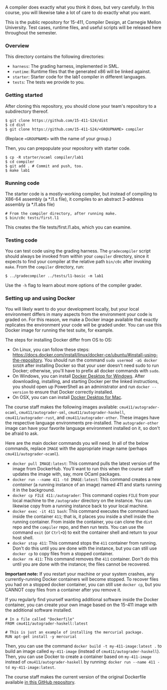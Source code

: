 A compiler does exactly what you think it does, but very carefully. In this course, you will likewise take a lot of care to do exactly what you want.

This is the public repository for 15-411, Compiler Design, at Carnegie Mellon University. Test cases, runtime files, and useful scripts will be released here throughout the semester.

### Overview

This directory contains the following directories:

 * `harness`: The grading harness, implemented in SML.
 * `runtime`: Runtime files that the generated x86 will be linked against.
 * `starter`: Starter code for the lab1 compiler in different languages.
 * `tests`: The tests we provide to you.

### Getting started

After cloning this repository, you should clone your team's repository to a subdirectory thereof.

    $ git clone https://github.com/15-411-S24/dist
    $ cd dist
    $ git clone https://github.com/15-411-S24/<GROUPNAME> compiler

(Replace `<GROUPNAME>` with the name of your group.)

Then, you can prepopulate your repository with starter code.

    $ cp -R starter/ocaml compiler/lab1
    $ cd compiler
    $ git add . # Commit and push, too.
    $ make lab1

### Running code

The starter code is a mostly-working compiler, but instead of compiling to X86-64 assembly (a \*.l1.s file), it compiles to an abstract 3-address assembly (a \*.l1.abs file)

    # From the compiler directory, after running make.
    $ bin/c0c tests/first.l1

This creates the file tests/first.l1.abs, which you can examine.

### Testing code

You can test code using the grading harness.
The `gradecompiler` script should always be invoked from within your `compiler` directory, since it expects to find your compiler at the relative path `bin/c0c` after invoking `make`.
From the `compiler` directory, run:

    $ ../gradecompiler ../tests/l1-basic -m lab1

Use the `-h` flag to learn about more options of the compiler grader.

### Setting up and using Docker

You will likely want to do your development locally, but your local environment differs in many aspects from the environment your code is graded on. For this reason, we make a Docker image available that exactly replicates the environment your code will be graded under. You can use this Docker image for running the test suite, for example.

The steps for installing Docker differ from OS to OS:
  * On Linux, you can follow these steps: <https://docs.docker.com/install/linux/docker-ce/ubuntu/#install-using-the-repository>. You should run the command `sudo usermod -aG docker $USER` after installing Docker so that your user doesn't need sudo to run Docker; otherwise, you'll have to prefix all docker commands with `sudo`.
  * On Windows, you can install [Docker Desktop for Windows](https://docs.docker.com/docker-for-windows/install/). After downloading, installing, and starting Docker per the linked instructions, you should open up PowerShell as an administrator and run `docker --version` to ensure that Docker correctly installed.
  * On OSX, you can can install [Docker Desktop for Mac](https://docs.docker.com/docker-for-mac/install/).

The course staff makes the following images available: `cmu411/autograder-ocaml`, `cmu411/autograder-sml`, `cmu411/autograder-haskell`, `cmu411/autograder-rust`, and `cmu411/autograder-other`. These images have the respective language environments pre-installed. The `autograder-other` image can have your favorite language environment installed on it, so don't be afraid to ask.

Here are the main docker commands you will need. In all of the below commands, replace `IMAGE` with the appropriate image name (perhaps `cmu411/autograder-ocaml`).
  * `docker pull IMAGE:latest`: This command pulls the latest version of the image from DockerHub. You'll want to run this when the course staff updates the image with, say, more OCaml packages.
  * `docker run --name 411 -td IMAGE:latest`: This command creates a new _container_ (a running instance of an image) named 411 and starts running it in the background.
  * `docker cp FILE 411:/autograder`: This command copies `FILE` from your local machine to the `/autograder` directory on the instance. You can likewise copy from a running instance back to your local machine.
  * `docker exec -it 411 bash`: This command executes the command `bash` inside the container `411`; that is, it places you inside a shell inside the running container. From inside the container, you can clone the `dist` repo and the `compiler` repo, and then run tests. You can use the command `exit` (or `Ctrl+D`) to exit the container shell and return to your host shell.
  * `docker stop 411`: This command stops the `411` container from running. Don't do this until you are done with the instance, but you can still use `docker cp` to copy files from a stopped container.
  * `docker rm 411`: This command removes the `411` container. Don't do this until you are done with the instance; the files cannot be recovered.

**Important note:** If you restart your machine or your system crashes, any currently-running Docker containers will become stopped. To recover files you had on a stopped docker container, you can still use `docker cp`, but you CANNOT copy files from a container after you remove it.

If you regularly find yourself wanting additional software inside the Docker container, you can create your own image based on the 15-411 image with the additional software installed.

```
# In a file called "Dockerfile"
FROM cmu411/autograder-haskell:latest

# This is just an example of installing the mercurial package.
RUN apt-get install -y mercurial
```

Then, you can use the command `docker build -t my-411-image:latest .` to build an image called `my-411-image` (instead of `cmu411/autograder-haskell`). Then, you can use Docker to create a container based on `my-411-image` instead of `cmu411/autograder-haskell` by running: `docker run --name 411 -td my-411-image:latest`.

The course staff makes the current version of the original Dockerfile available [in this GitHub repository](https://github.com/15-411/worker-docker).
